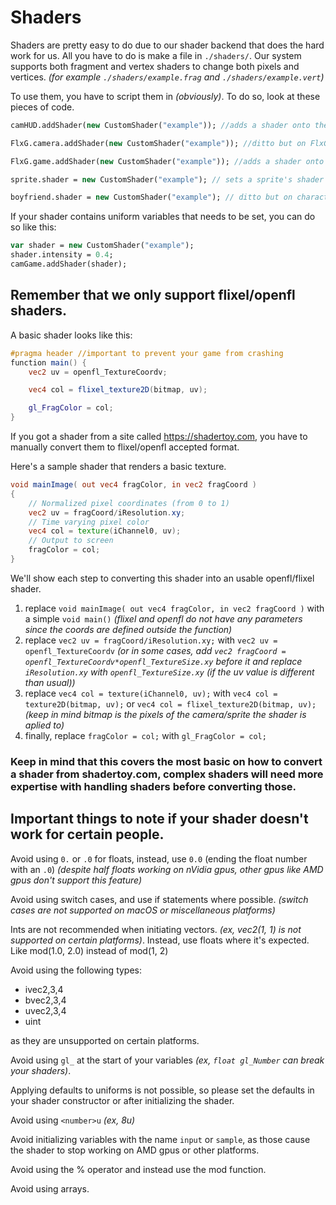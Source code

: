 # Shaders
Shaders are pretty easy to do due to our shader backend that does the hard work for us. All you have to do is make a file in ``./shaders/``. Our system supports both fragment and vertex shaders to change both pixels and vertices. *(for example ``./shaders/example.frag`` and ``./shaders/example.vert``)*

To use them, you have to script them in *(obviously)*. To do so, look at these pieces of code.
```haxe
camHUD.addShader(new CustomShader("example")); //adds a shader onto the camera.

FlxG.camera.addShader(new CustomShader("example")); //ditto but on FlxG.camera.

FlxG.game.addShader(new CustomShader("example")); //adds a shader onto the entire game (persists between states).

sprite.shader = new CustomShader("example"); // sets a sprite's shader to a shader. (only one shader can be added per sprite)

boyfriend.shader = new CustomShader("example"); // ditto but on characters.
```
If your shader contains uniform variables that needs to be set, you can do so like this:
```haxe
var shader = new CustomShader("example");
shader.intensity = 0.4;
camGame.addShader(shader);
```

## Remember that we only support flixel/openfl shaders.
A basic shader looks like this:
```glsl
#pragma header //important to prevent your game from crashing
function main() {
    vec2 uv = openfl_TextureCoordv;

    vec4 col = flixel_texture2D(bitmap, uv);

    gl_FragColor = col;
}
```

If you got a shader from a site called https://shadertoy.com, you have to manually convert them to flixel/openfl accepted format.

Here's a sample shader that renders a basic texture.
```glsl
void mainImage( out vec4 fragColor, in vec2 fragCoord )
{
    // Normalized pixel coordinates (from 0 to 1)
    vec2 uv = fragCoord/iResolution.xy;
    // Time varying pixel color
    vec4 col = texture(iChannel0, uv);
    // Output to screen
    fragColor = col;
}
```
We'll show each step to converting this shader into an usable openfl/flixel shader.

1. replace ``void mainImage( out vec4 fragColor, in vec2 fragCoord )`` with a simple ``void main()`` *(flixel and openfl do not have any parameters since the coords are defined outside the function)*
2. replace ``vec2 uv = fragCoord/iResolution.xy;`` with ``vec2 uv = openfl_TextureCoordv`` *(or in some cases, add ``vec2 fragCoord = openfl_TextureCoordv*openfl_TextureSize.xy`` before it and replace `iResolution.xy` with ``openfl_TextureSize.xy`` (if the uv value is different than usual))*
3. replace ``vec4 col = texture(iChannel0, uv);`` with ``vec4 col = texture2D(bitmap, uv);`` or ``vec4 col = flixel_texture2D(bitmap, uv);`` *(keep in mind bitmap is the pixels of the camera/sprite the shader is aplied to)*
4. finally, replace ``fragColor = col;`` with ``gl_FragColor = col;``

### Keep in mind that this covers the most basic on how to convert a shader from shadertoy.com, complex shaders will need more expertise with handling shaders before converting those.

## Important things to note if your shader doesn't work for certain people.
Avoid using `0.` or `.0` for floats, instead, use `0.0` (ending the float number with an `.0`)
*(despite half floats working on nVidia gpus, other gpus like AMD gpus don't support this feature)*

Avoid using switch cases, and use if statements where possible.
*(switch cases are not supported on macOS or miscellaneous platforms)*


Ints are not recommended when initiating vectors. *(ex, vec2(1, 1) is not supported on certain platforms)*.
Instead, use floats where it's expected. Like mod(1.0, 2.0) instead of mod(1, 2)

Avoid using the following types:
- ivec2,3,4
- bvec2,3,4
- uvec2,3,4
- uint

as they are unsupported on certain platforms.

Avoid using `gl_` at the start of your variables *(ex, `float gl_Number` can break your shaders)*.

Applying defaults to uniforms is not possible, so please set the defaults in your shader constructor or after initializing the shader.

Avoid using `<number>u` *(ex, 8u)*

Avoid initializing variables with the name `input` or `sample`, as those cause the shader to stop working on AMD gpus or other platforms.

Avoid using the % operator and instead use the mod function.

Avoid using arrays.